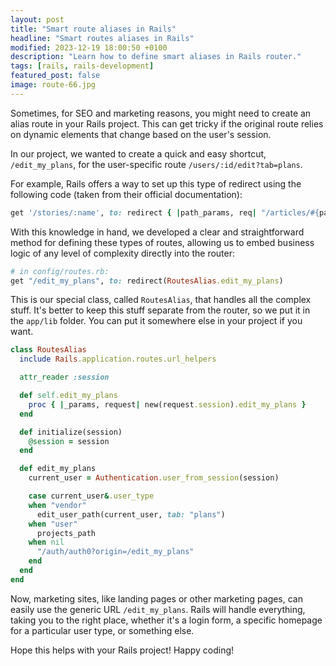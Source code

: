 ```yaml
---
layout: post
title: "Smart route aliases in Rails"
headline: "Smart routes aliases in Rails"
modified: 2023-12-19 18:00:50 +0100
description: "Learn how to define smart aliases in Rails router."
tags: [rails, rails-development]
featured_post: false
image: route-66.jpg
---
```


Sometimes, for SEO and marketing reasons, you might need to create an alias route in your Rails project. This can get tricky if the original route relies on dynamic elements that change based on the user's session.

In our project, we wanted to create a quick and easy shortcut, `/edit_my_plans`, for the user-specific route `/users/:id/edit?tab=plans`.

For example, Rails offers a way to set up this type of redirect using the following code (taken from their official documentation):

```ruby
get '/stories/:name', to: redirect { |path_params, req| "/articles/#{path_params[:name].pluralize}" }
```

With this knowledge in hand, we developed a clear and straightforward method for defining these types of routes, allowing us to embed business logic of any level of complexity directly into the router:

```ruby
# in config/routes.rb:
get "/edit_my_plans", to: redirect(RoutesAlias.edit_my_plans)
```

This is our special class, called `RoutesAlias`, that handles all the complex stuff. It's better to keep this stuff separate from the router, so we put it in the `app/lib` folder. You can put it somewhere else in your project if you want.

```ruby
class RoutesAlias
  include Rails.application.routes.url_helpers

  attr_reader :session

  def self.edit_my_plans
    proc { |_params, request| new(request.session).edit_my_plans }
  end

  def initialize(session)
    @session = session
  end

  def edit_my_plans
    current_user = Authentication.user_from_session(session)

    case current_user&.user_type
    when "vendor"
      edit_user_path(current_user, tab: "plans")
    when "user"
      projects_path
    when nil
      "/auth/auth0?origin=/edit_my_plans"
    end
  end
end
```

Now, marketing sites, like landing pages or other marketing pages, can easily use the generic URL `/edit_my_plans`. Rails will handle everything, taking you to the right place, whether it's a login form, a specific homepage for a particular user type, or something else.

Hope this helps with your Rails project! Happy coding!
